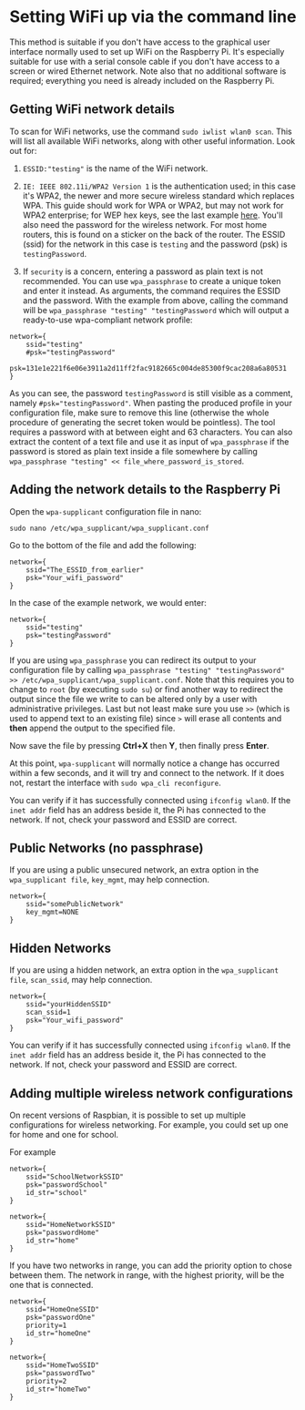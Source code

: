 # Setting WiFi up via the command line


This method is suitable if you don't have access to the graphical user interface normally used to set up WiFi on the Raspberry Pi. It's especially suitable for use with a serial console cable if you don't have access to a screen or wired Ethernet network. Note also that no additional software is required; everything you need is already included on the Raspberry Pi.   

## Getting WiFi network details  

To scan for WiFi networks, use the command `sudo iwlist wlan0 scan`. This will list all available WiFi networks, along with other useful information. Look out for:

1. `ESSID:"testing"` is the name of the WiFi network.   

1. `IE: IEEE 802.11i/WPA2 Version 1` is the authentication used; in this case it's WPA2, the newer and more secure wireless standard which replaces WPA. This guide should work for WPA or WPA2, but may not work for WPA2 enterprise; for WEP hex keys, see the last example [here](http://www.freebsd.org/cgi/man.cgi?query=wpa_supplicant.conf&sektion=5&apropos=0&manpath=NetBSD+6.1.5). You'll also need the password for the wireless network. For most home routers, this is found on a sticker on the back of the router. The ESSID (ssid) for the network in this case is `testing` and the password (psk) is `testingPassword`.

1. If `security` is a concern, entering a password as plain text is not recommended. You can use `wpa_passphrase` to create a unique token and enter it instead. As arguments, the command requires the ESSID and the password. With the example from above, calling the command will be `wpa_passphrase "testing" "testingPassword` which will output a ready-to-use wpa-compliant network profile:

  ```
  network={
	  ssid="testing"
	  #psk="testingPassword"
	  psk=131e1e221f6e06e3911a2d11ff2fac9182665c004de85300f9cac208a6a80531
  }
  ```
  
  As you can see, the password `testingPassword` is still visible as a comment, namely `#psk="testingPassword"`. When pasting the produced profile in your configuration file, make sure to remove this line (otherwise the whole procedure of generating the secret token would be pointless). The tool requires a password with at between eight and 63 characters. You can also extract the content of a text file and use it as input of `wpa_passphrase` if the password is stored as plain text inside a file somewhere by calling `wpa_passphrase "testing" << file_where_password_is_stored`.
  
  
## Adding the network details to the Raspberry Pi
   
Open the `wpa-supplicant` configuration file in nano:

`sudo nano /etc/wpa_supplicant/wpa_supplicant.conf`  

Go to the bottom of the file and add the following:   

```
network={
    ssid="The_ESSID_from_earlier"
    psk="Your_wifi_password"
}
```

In the case of the example network, we would enter:  

```
network={
    ssid="testing"
    psk="testingPassword"
}
```

If you are using `wpa_passphrase` you can redirect its output to your configuration file by calling `wpa_passphrase "testing" "testingPassword" >> /etc/wpa_supplicant/wpa_supplicant.conf`. Note that this requires you to change to `root` (by executing `sudo su`) or find another way to redirect the output since the file we write to can be altered only by a user with administrative privileges. Last but not least make sure you use `>>` (which is used to append text to an existing file) since `>` will erase all contents and **then** append the output to the specified file.
   
Now save the file by pressing **Ctrl+X** then **Y**, then finally press **Enter**.  

At this point, `wpa-supplicant` will normally notice a change has occurred within a few seconds, and it will try and connect to the network. If it does not, restart the interface with `sudo wpa_cli reconfigure`.   

You can verify if it has successfully connected using `ifconfig wlan0`. If the `inet addr` field has an address beside it, the Pi has connected to the network. If not, check your password and ESSID are correct.  

## Public Networks (no passphrase)

If you are using a public unsecured network, an extra option in the `wpa_supplicant file`, `key_mgmt`, may help connection.

```
network={
    ssid="somePublicNetwork"
    key_mgmt=NONE
}
```


## Hidden Networks

If you are using a hidden network, an extra option in the `wpa_supplicant file`, `scan_ssid`, may help connection.

```
network={
    ssid="yourHiddenSSID"
    scan_ssid=1
    psk="Your_wifi_password"
}
```

You can verify if it has successfully connected using `ifconfig wlan0`. If the `inet addr` field has an address beside it, the Pi has connected to the network. If not, check your password and ESSID are correct.   

## Adding multiple wireless network configurations

On recent versions of Raspbian, it is possible to set up multiple configurations for wireless networking. For example, you could set up one for home and one for school. 

For example 
```
network={
    ssid="SchoolNetworkSSID"
    psk="passwordSchool"
    id_str="school"
}

network={
    ssid="HomeNetworkSSID"
    psk="passwordHome"
    id_str="home"
}
```

If you have two networks in range, you can add the priority option to chose between them. The network in range, with the highest priority, will be the one that is connected.

```
network={
    ssid="HomeOneSSID"
    psk="passwordOne"
    priority=1
    id_str="homeOne"
}

network={
    ssid="HomeTwoSSID"
    psk="passwordTwo"
    priority=2
    id_str="homeTwo"
}
```
